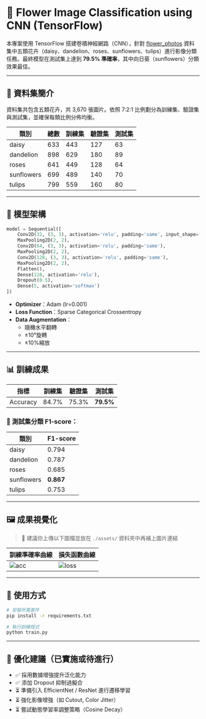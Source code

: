 
# 🌸 Flower Image Classification using CNN (TensorFlow)

本專案使用 TensorFlow 搭建卷積神經網路（CNN），針對 [flower_photos](https://www.tensorflow.org/tutorials/load_data/images) 資料集中五類花卉（daisy、dandelion、roses、sunflowers、tulips）進行影像分類任務。最終模型在測試集上達到 **79.5% 準確率**，其中向日葵（sunflowers）分類效果最佳。

---

## 📁 資料集簡介

資料集共包含五類花卉，共 3,670 張圖片。依照 7:2:1 比例劃分為訓練集、驗證集與測試集，並確保每類比例分佈均衡。

| 類別       | 總數 | 訓練集 | 驗證集 | 測試集 |
|------------|------|--------|--------|--------|
| daisy      | 633  | 443    | 127    | 63     |
| dandelion  | 898  | 629    | 180    | 89     |
| roses      | 641  | 449    | 128    | 64     |
| sunflowers | 699  | 489    | 140    | 70     |
| tulips     | 799  | 559    | 160    | 80     |

---

## 🧠 模型架構

```python
model = Sequential([
    Conv2D(32, (3, 3), activation='relu', padding='same', input_shape=(180,180,3)),
    MaxPooling2D(2, 2),
    Conv2D(64, (3, 3), activation='relu', padding='same'),
    MaxPooling2D(2, 2),
    Conv2D(128, (3, 3), activation='relu', padding='same'),
    MaxPooling2D(2, 2),
    Flatten(),
    Dense(128, activation='relu'),
    Dropout(0.5),
    Dense(5, activation='softmax')
])
```

- **Optimizer**：Adam (lr=0.001)
- **Loss Function**：Sparse Categorical Crossentropy
- **Data Augmentation**：
  - 隨機水平翻轉
  - ±10°旋轉
  - ±10%縮放

---

## 📊 訓練成果

| 指標     | 訓練集 | 驗證集 | 測試集 |
|----------|--------|--------|--------|
| Accuracy | 84.7%  | 75.3%  | **79.5%** |

### 📌 測試集分類 F1-score：

| 類別       | F1-score |
|------------|----------|
| daisy      | 0.794    |
| dandelion  | 0.787    |
| roses      | 0.685    |
| sunflowers | **0.867** |
| tulips     | 0.753    |

---

## 🖼️ 成果視覺化

> 📌 建議你上傳以下圖檔並放在 `./assets/` 資料夾中再補上圖片連結

| 訓練準確率曲線 | 損失函數曲線 |
|----------------|----------------|
| ![acc](assets/accuracy_plot.png) | ![loss](assets/loss_curve.png) |

---

## 🚀 使用方式

```bash
# 安裝所需套件
pip install -r requirements.txt

# 執行訓練程式
python train.py
```

---

## 🔧 優化建議（已實施或待進行）

- ✅ 採用數據增強提升泛化能力
- ✅ 添加 Dropout 抑制過擬合
- ⏳ 準備引入 EfficientNet / ResNet 進行遷移學習
- ⏳ 強化影像增強（如 Cutout, Color Jitter）
- ⏳ 嘗試動態學習率調整策略（Cosine Decay）




